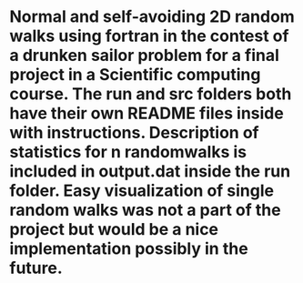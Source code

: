 # Normal and self-avoiding 2D random walks using fortran in the contest of a drunken sailor problem for a final project in a Scientific computing course. The run and src folders both have their own README files inside with instructions. Description of statistics for n randomwalks is included in output.dat inside the run folder. Easy visualization of single random walks was not a part of the project but would be a nice implementation possibly in the future.
